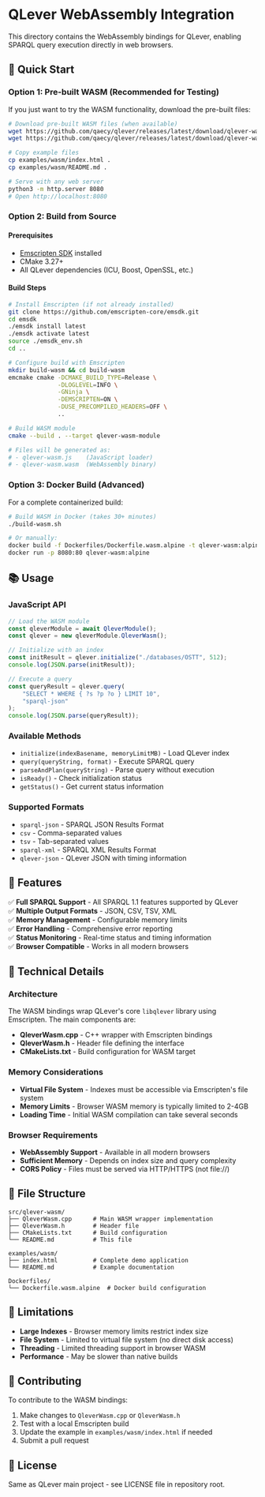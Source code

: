 # QLever WebAssembly Integration

This directory contains the WebAssembly bindings for QLever, enabling SPARQL query execution directly in web browsers.

## 🚀 Quick Start

### Option 1: Pre-built WASM (Recommended for Testing)

If you just want to try the WASM functionality, download the pre-built files:

```bash
# Download pre-built WASM files (when available)
wget https://github.com/qaecy/qlever/releases/latest/download/qlever-wasm.js
wget https://github.com/qaecy/qlever/releases/latest/download/qlever-wasm.wasm

# Copy example files
cp examples/wasm/index.html .
cp examples/wasm/README.md .

# Serve with any web server
python3 -m http.server 8080
# Open http://localhost:8080
```

### Option 2: Build from Source

#### Prerequisites

- [Emscripten SDK](https://emscripten.org/docs/getting_started/downloads.html) installed
- CMake 3.27+
- All QLever dependencies (ICU, Boost, OpenSSL, etc.)

#### Build Steps

```bash
# Install Emscripten (if not already installed)
git clone https://github.com/emscripten-core/emsdk.git
cd emsdk
./emsdk install latest
./emsdk activate latest
source ./emsdk_env.sh
cd ..

# Configure build with Emscripten
mkdir build-wasm && cd build-wasm
emcmake cmake -DCMAKE_BUILD_TYPE=Release \
              -DLOGLEVEL=INFO \
              -GNinja \
              -DEMSCRIPTEN=ON \
              -DUSE_PRECOMPILED_HEADERS=OFF \
              ..

# Build WASM module
cmake --build . --target qlever-wasm-module

# Files will be generated as:
# - qlever-wasm.js    (JavaScript loader)
# - qlever-wasm.wasm  (WebAssembly binary)
```

### Option 3: Docker Build (Advanced)

For a complete containerized build:

```bash
# Build WASM in Docker (takes 30+ minutes)
./build-wasm.sh

# Or manually:
docker build -f Dockerfiles/Dockerfile.wasm.alpine -t qlever-wasm:alpine .
docker run -p 8080:80 qlever-wasm:alpine
```

## 📚 Usage

### JavaScript API

```javascript
// Load the WASM module
const qleverModule = await QleverModule();
const qlever = new qleverModule.QleverWasm();

// Initialize with an index
const initResult = qlever.initialize("./databases/OSTT", 512);
console.log(JSON.parse(initResult));

// Execute a query
const queryResult = qlever.query(
    "SELECT * WHERE { ?s ?p ?o } LIMIT 10", 
    "sparql-json"
);
console.log(JSON.parse(queryResult));
```

### Available Methods

- `initialize(indexBasename, memoryLimitMB)` - Load QLever index
- `query(queryString, format)` - Execute SPARQL query
- `parseAndPlan(queryString)` - Parse query without execution
- `isReady()` - Check initialization status
- `getStatus()` - Get current status information

### Supported Formats

- `sparql-json` - SPARQL JSON Results Format
- `csv` - Comma-separated values
- `tsv` - Tab-separated values  
- `sparql-xml` - SPARQL XML Results Format
- `qlever-json` - QLever JSON with timing information

## 🎯 Features

✅ **Full SPARQL Support** - All SPARQL 1.1 features supported by QLever  
✅ **Multiple Output Formats** - JSON, CSV, TSV, XML  
✅ **Memory Management** - Configurable memory limits  
✅ **Error Handling** - Comprehensive error reporting  
✅ **Status Monitoring** - Real-time status and timing information  
✅ **Browser Compatible** - Works in all modern browsers  

## 🔧 Technical Details

### Architecture

The WASM bindings wrap QLever's core `libqlever` library using Emscripten. The main components are:

- **QleverWasm.cpp** - C++ wrapper with Emscripten bindings
- **QleverWasm.h** - Header file defining the interface
- **CMakeLists.txt** - Build configuration for WASM target

### Memory Considerations

- **Virtual File System** - Indexes must be accessible via Emscripten's file system
- **Memory Limits** - Browser WASM memory is typically limited to 2-4GB
- **Loading Time** - Initial WASM compilation can take several seconds

### Browser Requirements

- **WebAssembly Support** - Available in all modern browsers
- **Sufficient Memory** - Depends on index size and query complexity
- **CORS Policy** - Files must be served via HTTP/HTTPS (not file://)

## 📁 File Structure

```
src/qlever-wasm/
├── QleverWasm.cpp      # Main WASM wrapper implementation
├── QleverWasm.h        # Header file
├── CMakeLists.txt      # Build configuration
└── README.md           # This file

examples/wasm/
├── index.html          # Complete demo application
└── README.md           # Example documentation

Dockerfiles/
└── Dockerfile.wasm.alpine  # Docker build configuration
```

## 🚨 Limitations

- **Large Indexes** - Browser memory limits restrict index size
- **File System** - Limited to virtual file system (no direct disk access)
- **Threading** - Limited threading support in browser WASM
- **Performance** - May be slower than native builds

## 🤝 Contributing

To contribute to the WASM bindings:

1. Make changes to `QleverWasm.cpp` or `QleverWasm.h`
2. Test with a local Emscripten build
3. Update the example in `examples/wasm/index.html` if needed
4. Submit a pull request

## 📄 License

Same as QLever main project - see LICENSE file in repository root.
